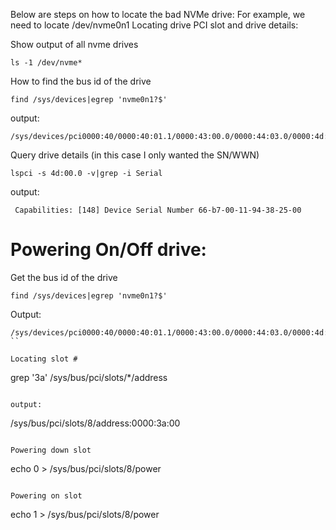 Below are steps on how to locate the bad NVMe drive:
For example, we need to locate /dev/nvme0n1
Locating drive PCI slot and drive details:

Show output of all nvme drives

```
ls -1 /dev/nvme* 
```

How to find the bus id of the drive

```
find /sys/devices|egrep 'nvme0n1?$'
```

output:

```
/sys/devices/pci0000:40/0000:40:01.1/0000:43:00.0/0000:44:03.0/0000:4d:00.0/nvme/nvme0/nvme0n1
```

Query drive details (in this case I only wanted the SN/WWN)

```
lspci -s 4d:00.0 -v|grep -i Serial
```

output:

```
 Capabilities: [148] Device Serial Number 66-b7-00-11-94-38-25-00
```




# Powering On/Off drive: #

Get the bus id of the drive

```
find /sys/devices|egrep 'nvme0n1?$'
```

Output:

```
/sys/devices/pci0000:40/0000:40:01.1/0000:43:00.0/0000:44:03.0/0000:4d:00.0/nvme/nvme0/nvme0n1
``

Locating slot #

```
grep '3a' /sys/bus/pci/slots/*/address
```

output:

```
/sys/bus/pci/slots/8/address:0000:3a:00
```

Powering down slot

```
echo 0 > /sys/bus/pci/slots/8/power
```

Powering on slot

```
echo 1 > /sys/bus/pci/slots/8/power
```
